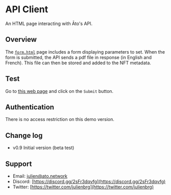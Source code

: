 # API Client

An HTML page interacting with Āto's API.

## Overview

The [`form.html`](https://github.com/ATO-nft/api-client/blob/main/form.html) page includes a form displaying parameters to set. When the form is submitted, the API sends a pdf file in response (in English and French). This file can then be stored and added to the NFT metadata. 

## Test

Go to [this web page](https://ato.works/) and click on the `Submit` button.

## Authentication

There is no access restriction on this demo version. 

## Change log

- v0.9 Initial version (beta test)

## Support

- Email: [julien@ato.network](mailto:julien@ato.network)
- Discord: [https://discord.gg/2sFr3dqvfg](https://discord.gg/2sFr3dqvfg)
- Twitter: [https://twitter.com/julienbrg](https://twitter.com/julienbrg)



